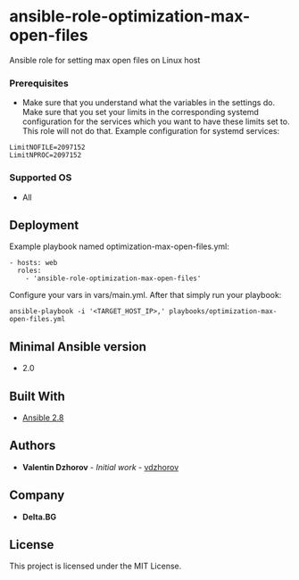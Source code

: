 # ansible-role-optimization-max-open-files

Ansible role for setting max open files on Linux host

### Prerequisites

* Make sure that you understand what the variables in the settings do. Make sure that you set your limits in
the corresponding systemd configuration for the services which you want to have these limits set to. This role
will not do that. Example configuration for systemd services:

```
LimitNOFILE=2097152
LimitNPROC=2097152
```

### Supported OS

* All

## Deployment

Example playbook named optimization-max-open-files.yml:

```
- hosts: web
  roles:
    - 'ansible-role-optimization-max-open-files'
```

Configure your vars in vars/main.yml. After that simply run your playbook:

```
ansible-playbook -i '<TARGET_HOST_IP>,' playbooks/optimization-max-open-files.yml
```

## Minimal Ansible version

* 2.0

## Built With

* [Ansible 2.8](https://docs.ansible.com/ansible/2.8/index.html)

## Authors

* **Valentin Dzhorov** - *Initial work* - [vdzhorov](https://github.com/vdzhorov)

## Company

* **Delta.BG**

## License

This project is licensed under the MIT License.
